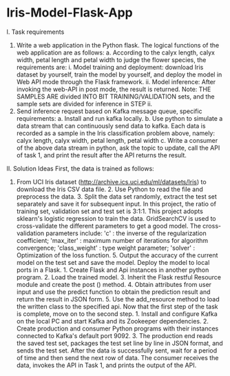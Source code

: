 # Iris-Model-Flask-App

I. Task requirements
1. Write a web application in the Python flask. The logical functions of the web application are as follows: a. According to the calyx length, calyx width, petal length and petal width to judge the flower species, the requirements are: i. Model training and deployment: download Iris dataset by yourself, train the model by yourself, and deploy the model in Web API mode through the Flask framework. ii. Model inference: After invoking the web-API in post mode, the result is returned.
Note: THE SAMPLES ARE divided INTO BIT TRAINING/VALIDATION sets, and the sample sets are divided for inference in STEP ii.
2. Send inference request based on Kafka message queue, specific requirements: a. Install and run kafka locally. b. Use python to simulate a data stream that can continuously send data to kafka. Each data is recorded as a sample in the Iris classification problem above, namely: calyx length, calyx width, petal length, petal width c. Write a consumer of the above data stream in python, ask the topic to update, call the API of task 1, and print the result after the API returns the result.


II. Solution Ideas
First, the data is trained as follows:
1. From UCI Iris dataset (http://archive.ics.uci.edu/ml/datasets/Iris) to download the Iris CSV data file. 2. Use Python to read the file and preprocess the data. 3. Split the data set randomly, extract the test set separately and save it for subsequent input. In this project, the ratio of training set, validation set and test set is 3:1:1. This project adopts sklearn's logistic regression to train the data. GridSearchCV is used to cross-validate the different parameters to get a good model. The cross-validation parameters include: 'c' : the inverse of the regularization coefficient; 'max_iter' : maximum number of iterations for algorithm convergence; 'class_weight' : type weight parameter; 'solver' : Optimization of the loss function. 5. Output the accuracy of the current model on the test set and save the model. Deploy the model to local ports in a Flask. 1. Create Flask and Api instances in another python program. 2. Load the trained model. 3. Inherit the Flask restful Resource module and create the post () method. 4. Obtain attributes from user input and use the predict function to obtain the prediction result and return the result in JSON form. 5. Use the add_resource method to load the written class to the specified api. Now that the first step of the task is complete, move on to the second step. 1. Install and configure Kafka on the local PC and start Kafka and its Zookeeper dependencies. 2. Create production and consumer Python programs with their instances connected to Kafka's default port 9092. 3. The production end reads the saved test set, packages the test set line by line in JSON format, and sends the test set. After the data is successfully sent, wait for a period of time and then send the next row of data. The consumer receives the data, invokes the API in Task 1, and prints the output of the API.
